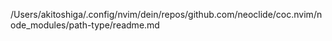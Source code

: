 /Users/akitoshiga/.config/nvim/dein/repos/github.com/neoclide/coc.nvim/node_modules/path-type/readme.md